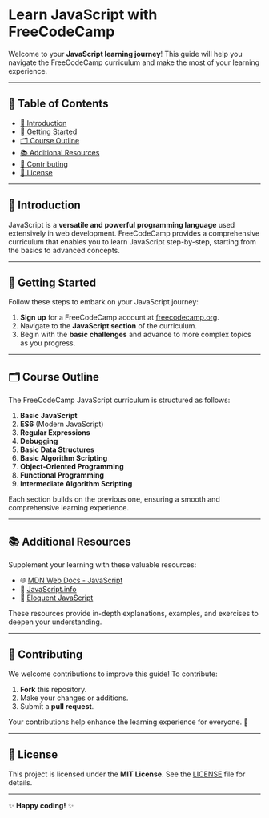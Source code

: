 # Learn JavaScript with FreeCodeCamp

Welcome to your **JavaScript learning journey**! This guide will help you navigate the FreeCodeCamp curriculum and make the most of your learning experience.

---

## 📜 Table of Contents

- [📖 Introduction](#-introduction)
- [🚀 Getting Started](#-getting-started)
- [🗂️ Course Outline](#-course-outline)
- [📚 Additional Resources](#-additional-resources)
- [🤝 Contributing](#-contributing)
- [📝 License](#-license)

---

## 📖 Introduction

JavaScript is a **versatile and powerful programming language** used extensively in web development. FreeCodeCamp provides a comprehensive curriculum that enables you to learn JavaScript step-by-step, starting from the basics to advanced concepts.

---

## 🚀 Getting Started

Follow these steps to embark on your JavaScript journey:

1. **Sign up** for a FreeCodeCamp account at [freecodecamp.org](https://www.freecodecamp.org/).
2. Navigate to the **JavaScript section** of the curriculum.
3. Begin with the **basic challenges** and advance to more complex topics as you progress.

---

## 🗂️ Course Outline

The FreeCodeCamp JavaScript curriculum is structured as follows:

1. **Basic JavaScript**
2. **ES6** (Modern JavaScript)
3. **Regular Expressions**
4. **Debugging**
5. **Basic Data Structures**
6. **Basic Algorithm Scripting**
7. **Object-Oriented Programming**
8. **Functional Programming**
9. **Intermediate Algorithm Scripting**

Each section builds on the previous one, ensuring a smooth and comprehensive learning experience.

---

## 📚 Additional Resources

Supplement your learning with these valuable resources:

- 🌐 [MDN Web Docs - JavaScript](https://developer.mozilla.org/en-US/docs/Web/JavaScript)
- 📘 [JavaScript.info](https://javascript.info/)
- 📖 [Eloquent JavaScript](https://eloquentjavascript.net/)

These resources provide in-depth explanations, examples, and exercises to deepen your understanding.

---

## 🤝 Contributing

We welcome contributions to improve this guide! To contribute:

1. **Fork** this repository.
2. Make your changes or additions.
3. Submit a **pull request**.

Your contributions help enhance the learning experience for everyone. 🎉

---

## 📝 License

This project is licensed under the **MIT License**. See the [LICENSE](LICENSE) file for details.

---

✨ **Happy coding!** ✨
